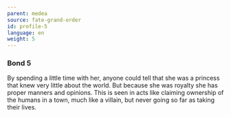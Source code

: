 ```yaml
---
parent: medea
source: fate-grand-order
id: profile-5
language: en
weight: 5
---
```


### Bond 5

By spending a little time with her, anyone could tell that she was a princess that knew very little about the world.
But because she was royalty she has proper manners and opinions.
This is seen in acts like claiming ownership of the humans in a town, much like a villain, but never going so far as taking their lives.
